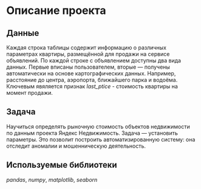 # Описание проекта

## Данные

Каждая строка таблицы содержит информацию о различных параметрах квартиры, размещённой для продажи на сервисе объявлений.
По каждой строке с объявлением доступны два вида данных. Первые вписаны пользователем, вторые — получены автоматически на основе картографических данных. Например, расстояние до центра, аэропорта, ближайшего парка и водоёма. Ключевым явяляется признак *last_ptice* - стоимость квартиры на момент продажи.

## Задача

Научиться определять рыночную стоимость объектов недвижимости по данным проекта Яндекс Недвижимость. Задача — установить параметры. Это позволит построить автоматизированную систему: она отследит аномалии и мошенническую деятельность. 

## Используемые библиотеки
*pandas*, *numpy*, *matplotlib*, *seaborn*
